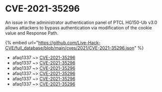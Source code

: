 # CVE-2021-35296

An issue in the administrator authentication panel of PTCL HG150-Ub v3.0 allows attackers to bypass authentication via modification of the cookie value and Response Path.

{% embed url="https://github.com/Live-Hack-CVE/full_database/blob/main/cves/2021/CVE-2021-35296.json" %}


* afaq1337 ~> [CVE-2021-35296](https://www.alice-snow.ru/2021/database/cve-2021-35296/cve-2021-35296-afaq1337)
* afaq1337 ~> [CVE-2021-35296](https://www.alice-snow.ru/2021/database/cve-2021-35296/cve-2021-35296-afaq1337)
* afaq1337 ~> [CVE-2021-35296](https://www.alice-snow.ru/2021/database/cve-2021-35296/cve-2021-35296-afaq1337)
* afaq1337 ~> [CVE-2021-35296](https://www.alice-snow.ru/2021/database/cve-2021-35296/cve-2021-35296-afaq1337)
* afaq1337 ~> [CVE-2021-35296](https://www.alice-snow.ru/2021/database/cve-2021-35296/cve-2021-35296-afaq1337)
* afaq1337 ~> [CVE-2021-35296](https://www.alice-snow.ru/2021/database/cve-2021-35296/cve-2021-35296-afaq1337)